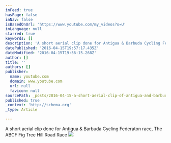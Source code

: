 ```yaml
---
inFeed: true
hasPage: false
inNav: false
isBasedOnUrl: 'https://www.youtube.com/my_videos?o=U'
inLanguage: null
starred: true
keywords: []
description: 'A short aerial clip done for Antigua & Barbuda Cycling Federaton race, The ABCF Fig Tree Hill Road Race'
datePublished: '2016-04-15T19:57:17.435Z'
dateModified: '2016-04-15T19:56:15.268Z'
author: []
title: ''
authors: []
publisher:
  name: youtube.com
  domain: www.youtube.com
  url: null
  favicon: null
sourcePath: _posts/2016-04-15-a-short-aerial-clip-of-antigua-and-barbuda-cycling-federaton-r.md
published: true
_context: 'http://schema.org'
_type: Article

---
```

A short aerial clip done for Antigua & Barbuda Cycling Federaton race, The ABCF Fig Tree Hill Road Race
![](https://i.ytimg.com/vi/C6ignPJejpE/default.jpg)